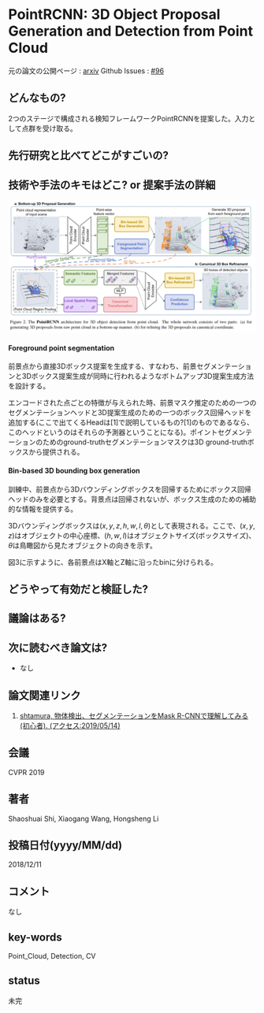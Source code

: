 # PointRCNN: 3D Object Proposal Generation and Detection from Point Cloud

元の論文の公開ページ : [arxiv](https://arxiv.org/abs/1812.04244)
Github Issues : [#96](https://github.com/Obarads/obarads.github.io/issues/96)

## どんなもの?
2つのステージで構成される検知フレームワークPointRCNNを提案した。入力として点群を受け取る。

## 先行研究と比べてどこがすごいの?


## 技術や手法のキモはどこ? or 提案手法の詳細

![fig2](img/P3OPGaDfPC/fig2.png)

#### Foreground point segmentation
前景点から直接3Dボックス提案を生成する、すなわち、前景セグメンテーションと3Dボックス提案生成が同時に行われるようなボトムアップ3D提案生成方法を設計する。

エンコードされた点ごとの特徴が与えられた時、前景マスク推定のための一つのセグメンテーションヘッドと3D提案生成のための一つのボックス回帰ヘッドを追加する(ここで出てくるHeadは[1]で説明しているもの?[1]のものであるなら、このヘッドというのはそれらの予測器ということになる)。ポイントセグメンテーションのためのground-truthセグメンテーションマスクは3D ground-truthボックスから提供される。

#### Bin-based 3D bounding box generation
訓練中、前景点から3Dバウンディングボックスを回帰するためにボックス回帰ヘッドのみを必要とする。背景点は回帰されないが、ボックス生成のための補助的な情報を提供する。

3Dバウンディングボックスは$(x, y, z, h, w, l, \theta)$として表現される。ここで、$(x, y, z)$はオブジェクトの中心座標、$(h, w, l)$はオブジェクトサイズ(ボックスサイズ)、$\theta$は鳥瞰図から見たオブジェクトの向きを示す。

図3に示すように、各前景点はX軸とZ軸に沿ったbinに分けられる。

## どうやって有効だと検証した?

## 議論はある?

## 次に読むべき論文は?
- なし

## 論文関連リンク
1. [shtamura, 物体検出、セグメンテーションをMask R-CNNで理解してみる (初心者). (アクセス:2019/05/14)](https://qiita.com/shtamura/items/4283c851bc3d9721ed96)

## 会議
CVPR 2019

## 著者
Shaoshuai Shi, Xiaogang Wang, Hongsheng Li

## 投稿日付(yyyy/MM/dd)
2018/12/11

## コメント
なし

## key-words
Point_Cloud, Detection, CV

## status
未完